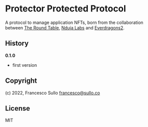 # Protector Protected Protocol
A protocol to manage application NFTs, born from the collaboration between [The Round Table](https://trt.gg), [Nduja Labs](https://ndujalabs.com) and [Everdragons2](https://everdragons2.com).

## History

**0.1.0**
- first version

## Copyright

(c) 2022, Francesco Sullo <francesco@sullo.co>

## License

MIT
